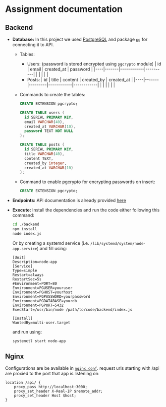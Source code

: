 # Assignment documentation
## Backend
  - **Database:**
  In this project we used [PostgreSQL](https://www.postgresql.org/) and package [`pg`](https://www.npmjs.com/package/pg) for connecting it to API.
    - Tables:
      - Users: (password is stored encrypted using `pgcrypto` module)
        | id | email | created_at | password |
        |----|-------|------------|----------|
        |    |       |            |          |
      - Posts:
        | id | title | content | created_by | created_at |
        |----|-------|---------|------------|------------|
        |    |       |         |            |            |
    - Commands to create the tables:
      ```SQL
      CREATE EXTENSION pgcrypto;
      
      CREATE TABLE users (
        id SERIAL PRIMARY KEY,
        email VARCHAR(40),
        created_at VARCHAR(10),
        password TEXT NOT NULL
      );

      CREATE TABLE posts (
        id SERIAL PRIMARY KEY,
        title VARCHAR(40),
        content TEXT,
        created_by integer,
        created_at VARCHAR(10)
      );
      ```
      
    - Command to enable pgcrypto for encrypting passwords on insert:
      ```SQL
      CREATE EXTENSION pgcrypto;
      ```
    
  - **Endpoints:**
    API documentation is already provided [here](https://documenter.getpostman.com/view/4996575/TVssjTxh#e73b45ad-1e89-4588-aaa1-321f53eebf1c)

  - **Execute:**
    Install the dependencies and run the code either following this command:
      ```bash
      cd ./backend
      npm install
     node index.js
      ```
    Or by creating a systemd service (i.e. `/lib/systemd/system/node-app.service`) and fill using:
    ```service
    [Unit]
    Description=node-app
    [Service]
    Type=simple
    Restart=always
    RestartSec=5s
    #Environment=PORT=80
    Environment=PGUSER=youruser
    Environment=PGHOST=yourhost
    Environment=PGPASSWORD=yourpassword
    Environment=PGDATABASE=yourdb
    Environment=PGPORT=5432
    ExecStart=/usr/bin/node /path/to/code/backend/index.js

    [Install]
    WantedBy=multi-user.target
    ```
    and run using:
    ```bash
    systemctl start node-app
    ```
## Nginx
Configurations are be available in [`nginx.conf`](./nginx.conf).
request urls starting with /api are proxied to the port that app is listening on:
  ```nginx
  location /api/ {
      proxy_pass http://localhost:3000;
      proxy_set_header X-Real-IP $remote_addr;
      proxy_set_header Host $host;
  }
  ```
